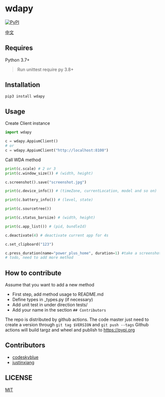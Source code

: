 # wdapy
[![PyPI](https://img.shields.io/pypi/v/wdapy?color=blue)](https://pypi.org/project/wdapy/)

[中文](README_CN.md)

## Requires
Python 3.7+

> Run unittest require py 3.8+

## Installation
```bash
pip3 install wdapy
```

## Usage

Create Client instance
```python
import wdapy

c = wdapy.AppiumClient()
# or
c = wdapy.AppiumClient("http://localhost:8100")
```

Call WDA method

```python
print(c.scale) # 2 or 3
print(c.window_size()) # (width, height)

c.screenshot().save("screenshot.jpg")

print(c.device_info()) # (timeZone, currentLocation, model and so on)

print(c.battery_info()) # (level, state)

print(c.sourcetree())

print(c.status_barsize) # (width, height)

print(c.app_list()) # (pid, bundleId)

c.deactivate(4) # deactivate current app for 4s

c.set_clipboard("123")

c.press_duration(name="power_plus_home", duration=1) #take a screenshot
# todo, need to add more method
```

## How to contribute
Assume that you want to add a new method

- First step, add method usage to README.md
- Define types in _types.py (if necessary)
- Add unit test in under direction tests/
- Add your name in the section `## Contributors`

The repo is distributed by github actions.
The code master just need to create a version through `git tag $VERSION` and `git push --tags`
Github actions will build targz and wheel and publish to https://pypi.org

## Contributors

- [codeskyblue](https://github.com/codeskyblue)
- [justinxiang](https://github.com/Justin-Xiang)

## LICENSE
[MIT](LICENSE)
